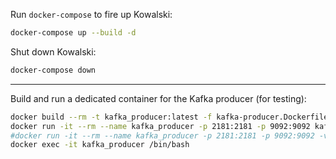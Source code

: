 Run `docker-compose` to fire up Kowalski:
```bash
docker-compose up --build -d
```

Shut down Kowalski:
```bash
docker-compose down
```

---

Build and run a dedicated container for the Kafka producer (for testing):
```bash
docker build --rm -t kafka_producer:latest -f kafka-producer.Dockerfile .
docker run -it --rm --name kafka_producer -p 2181:2181 -p 9092:9092 kafka_producer:latest
#docker run -it --rm --name kafka_producer -p 2181:2181 -p 9092:9092 -v /Users/dmitryduev/_caltech/code/kowalski/data/:/data/ kafka_producer:latest
docker exec -it kafka_producer /bin/bash
``` 